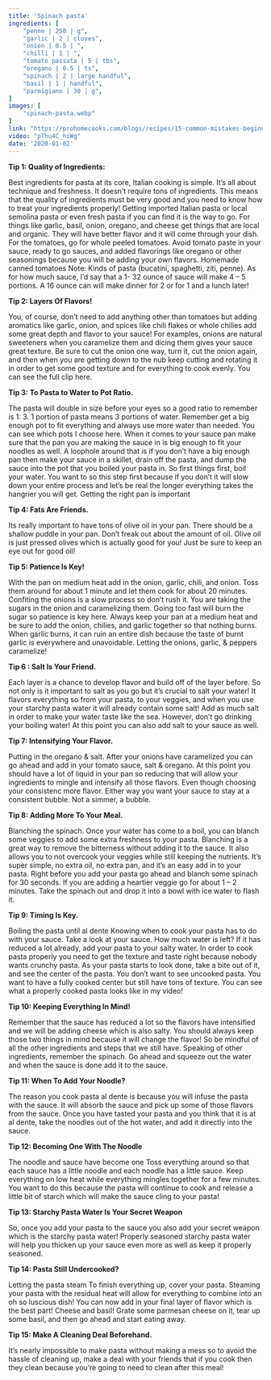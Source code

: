 ```yaml
---
title: 'Spinach pasta'
ingredients: [
    "penne | 250 | g",
    "garlic | 2 | cloves",
    "onion | 0.5 | ",
    "chilli | 1 | ",
    "tomato passata | 5 | tbs",
    "oregano | 0.5 | ts",
    "spinach | 2 | large handful",
    "basil | 1 | handful",
    "parmigiano | 30 | g",
]
images: [
    "spinach-pasta.webp"
]
link: "https://prohomecooks.com/blogs/recipes/15-common-mistakes-beginners-make-when-cooking-pasta?_pos=4&_sid=419932086&_ss=r"
video: "pThu4C_hiWg"
date: '2020-01-02'
---
```


**Tip 1: Quality of Ingredients:**

Best ingredients for pasta at its core, Italian cooking is simple. It’s all about technique and freshness. It doesn’t require tons of ingredients. This means that the quality of ingredients must be very good and you need to know how to treat your ingredients properly! Getting imported Italian pasta or local semolina pasta or even fresh pasta if you can find it is the way to go. For things like garlic, basil, onion, oregano, and cheese get things that are local and organic. They will have better flavor and it will come through your dish. For the tomatoes, go for whole peeled tomatoes. Avoid tomato paste in your sauce, ready to go sauces, and added flavorings like oregano or other seasonings because you will be adding your own flavors. Homemade canned tomatoes Note: Kinds of pasta (bucatini, spaghetti, ziti, penne). As for how much sauce, I’d say that a 1- 32 ounce of sauce will make 4 – 5 portions. A 16 ounce can will make dinner for 2 or for 1 and a lunch later! 



**Tip 2: Layers Of Flavors!**

You, of course, don’t need to add anything other than tomatoes but adding aromatics like garlic, onion, and spices like chili flakes or whole chilies add some great depth and flavor to your sauce! For examples, onions are natural sweeteners when you caramelize them and dicing them gives your sauce great texture. Be sure to cut the onion one way, turn it, cut the onion again, and then when you are getting down to the nub keep cutting and rotating it in order to get some good texture and for everything to cook evenly. You can see the full clip here. 



**Tip 3: To Pasta to Water to Pot Ratio.**

The pasta will double in size before your eyes so a good ratio to remember is 1: 3. 1 portion of pasta means 3 portions of water. Remember get a big enough pot to fit everything and always use more water than needed. You can see which pots I choose here. When it comes to your sauce pan make sure that the pan you are making the sauce in is big enough to fit your noodles as well. A loophole around that is if you don’t have a big enough pan then make your sauce in a skillet, drain off the pasta, and dump the sauce into the pot that you boiled your pasta in. So first things first, boil your water. You want to so this step first because if you don’t it will slow down your entire process and let’s be real the longer everything takes the hangrier you will get. Getting the right pan is important 



**Tip 4: Fats Are Friends.** 

Its really important to have tons of olive oil in your pan. There should be a shallow puddle in your pan. Don’t freak out about the amount of oil. Olive oil is just pressed olives which is actually good for you! Just be sure to keep an eye out for good oil! 



**Tip 5: Patience Is Key!**

With the pan on medium heat add in the onion, garlic, chili, and onion. Toss them around for about 1 minute and let them cook for about 20 minutes. Confiting the onions is a slow process so don’t rush it. You are taking the sugars in the onion and caramelizing them. Going too fast will burn the sugar so patience is key here. Always keep your pan at a medium heat and be sure to add the onion, chilies, and garlic together so that nothing burns. When garlic burns, it can ruin an entire dish because the taste of burnt garlic is everywhere and unavoidable. Letting the onions, garlic, & peppers caramelize! 



**Tip 6 : Salt Is Your Friend.** 

Each layer is a chance to develop flavor and build off of the layer before. So not only is it important to salt as you go but it’s crucial to salt your water! It flavors everything so from your pasta, to your veggies, and when you use your starchy pasta water it will already contain some salt! Add as much salt in order to make your water taste like the sea. However, don’t go drinking your boiling water! At this point you can also add salt to your sauce as well. 



**Tip 7: Intensifying Your Flavor.** 

Putting in the oregano & salt. After your onions have caramelized you can go ahead and add in your tomato sauce, salt & oregano. At this point you should have a lot of liquid in your pan so reducing that will allow your ingredients to mingle and intensify all those flavors. Even though choosing your consistenc more flavor. Either way you want your sauce to stay at a consistent bubble. Not a simmer, a bubble. 



**Tip 8: Adding More To Your Meal.** 

Blanching the spinach. Once your water has come to a boil, you can blanch some veggies to add some extra freshness to your pasta. Blanching is a great way to remove the bitterness without adding it to the sauce. It also allows you to not overcook your veggies while still keeping the nutrients. It’s super simple, no extra oil, no extra pan, and it’s an easy add in to your pasta. Right before you add your pasta go ahead and blanch some spinach for 30 seconds. If you are adding a heartier veggie go for about 1 – 2 minutes. Take the spinach out and drop it into a bowl with ice water to flash it. 



**Tip 9: Timing Is Key.** 

Boiling the pasta until al dente Knowing when to cook your pasta has to do with your sauce. Take a look at your sauce. How much water is left? If it has reduced a lot already, add your pasta to your salty water. In order to cook pasta properly you need to get the texture and taste right because nobody wants crunchy pasta. As your pasta starts to look done, take a bite out of it, and see the center of the pasta. You don’t want to see uncooked pasta. You want to have a fully cooked center but still have tons of texture. You can see what a properly cooked pasta looks like in my video! 



**Tip 10: Keeping Everything In Mind!** 

Remember that the sauce has reduced a lot so the flavors have intensified and we will be adding cheese which is also salty. You should always keep those two things in mind because it will change the flavor! So be mindful of all the other ingredients and steps that we still have. Speaking of other ingredients, remember the spinach. Go ahead and squeeze out the water and when the sauce is done add it to the sauce. 



**Tip 11: When To Add Your Noodle?** 

The reason you cook pasta al dente is because you will infuse the pasta with the sauce. It will absorb the sauce and pick up some of those flavors from the sauce. Once you have tasted your pasta and you think that it is at al dente, take the noodles out of the hot water, and add it directly into the sauce. 



**Tip 12: Becoming One With The Noodle** 

The noodle and sauce have become one Toss everything around so that each sauce has a little noodle and each noodle has a little sauce. Keep everything on low heat while everything mingles together for a few minutes. You want to do this because the pasta will continue to cook and release a little bit of starch which will make the sauce cling to your pasta! 



**Tip 13: Starchy Pasta Water Is Your Secret Weapon** 

So, once you add your pasta to the sauce you also add your secret weapon which is the starchy pasta water! Properly seasoned starchy pasta water will help you thicken up your sauce even more as well as keep it properly seasoned. 



**Tip 14: Pasta Still Undercooked?** 

Letting the pasta steam To finish everything up, cover your pasta. Steaming your pasta with the residual heat will allow for everything to combine into an oh so luscious dish! You can now add in your final layer of flavor which is the best part! Cheese and basil! Grate some parmesan cheese on it, tear up some basil, and then go ahead and start eating away. 



**Tip 15: Make A Cleaning Deal Beforehand.** 

It’s nearly impossible to make pasta without making a mess so to avoid the hassle of cleaning up, make a deal with your friends that if you cook then they clean because you’re going to need to clean after this meal!